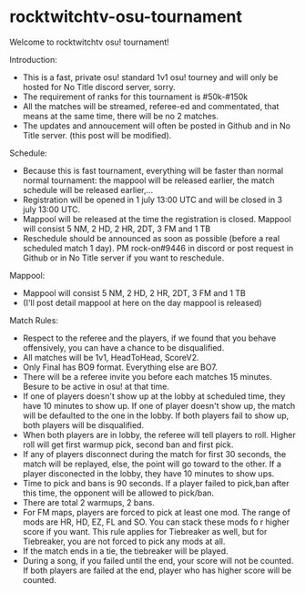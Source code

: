 # rocktwitchtv-osu-tournament
Welcome to rocktwitchtv osu! tournament! 

Introduction:
- This is a fast, private osu! standard 1v1 osu! tourney and will only be hosted for No Title discord server, sorry.
- The requirement of ranks for this tournament is #50k-#150k
- All the matches will be streamed, referee-ed and commentated, that means at the same time, there will be no 2 matches.
- The updates and annoucement will often be posted in Github and in No Title server. (this post will be modified).

Schedule:
- Because this is fast tournament, everything will be faster than normal normal tournament: the mappool will be released earlier, the match   schedule will be released earlier,...
- Registration will be opened in 1 july 13:00 UTC and will be closed in 3 july 13:00 UTC.
- Mappool will be released at the time the registration is closed. Mappool will consist 5 NM, 2 HD, 2 HR, 2DT, 3 FM and 1 TB
- Reschedule should be announced as soon as possible (before a real scheduled match 1 day). PM rock-on#9446 in discord or post request in     Github or in No Title server if you want to reschedule.

Mappool:
- Mappool will consist 5 NM, 2 HD, 2 HR, 2DT, 3 FM and 1 TB
- (I'll post detail mappool at here on the day mappool is released)

Match Rules:
- Respect to the referee and the players, if we found that you behave offensively, you can have a chance to be disqualified.
- All matches will be 1v1, HeadToHead, ScoreV2.
- Only Final has BO9 format. Everything else are BO7.
- There will be a referee invite you before each matches 15 minutes. Besure to be active in osu! at that time.
- If one of players doesn't show up at the lobby at scheduled time, they have 10 minutes to show up. If one of player doesn't show up, the   match will be defaulted to the one in the lobby. If both players fail to show up, both players will be disqualified.
- When both players are in lobby, the referee will tell players to roll. Higher roll will get first warmup pick, second ban and first pick.
- If any of players disconnect during the match for first 30 seconds, the match will be replayed, else, the point will go toward to the       other. If a player disconected in the lobby, they have 10 minutes to show ups.
- Time to pick and bans is 90 seconds. If a player failed to pick,ban after this time, the opponent will be allowed to pick/ban.
- There are total 2 warmups, 2 bans.
- For FM maps, players are forced to pick at least one mod. The range of mods are HR, HD, EZ, FL and SO. You can stack these mods fo r       higher score if you want. This rule applies for Tiebreaker as well, but for Tiebreaker, you are not forced to pick any mods at all.
- If the match ends in a tie, the tiebreaker will be played.
- During a song, if you failed until the end, your score will not be counted. If both players are failed at the end, player who has higher   score will be counted.
